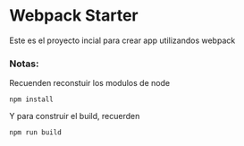 # Webpack Starter 

Este es el proyecto incial para crear app utilizandos  webpack

### Notas:
Recuenden reconstuir los modulos de node
```
npm install
```
Y para construir el build, recuerden

```
npm run build
```